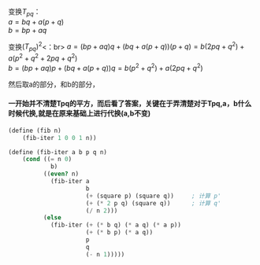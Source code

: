 变换$T_{pq}$：<br>
$a=bq+a(p+q)$<br>
$b=bp+aq$<br>

变换$(T_{pq})^{2}$<：br>
$a= (bp+aq)q+(bq+a(p+q))(p+q)=b(2pq+q^{2})+a(p^{2}+q^{2}+2pq+q^{2})$<br>
$b= (bp+aq)p+(bq+a(p+q))q=b(p^{2}+q^{2})+a(2pq+q^{2})$<br>

然后取a的部分，和b的部分，

#### 一开始并不清楚Tpq的平方，而后看了答案，关键在于弄清楚对于Tpq,a，b什么时候代换,就是在原来基础上进行代换(a,b不变)
```scheme
(define (fib n)
    (fib-iter 1 0 0 1 n))

(define (fib-iter a b p q n)
    (cond ((= n 0)
            b)
          ((even? n)
            (fib-iter a 
                      b
                      (+ (square p) (square q))     ; 计算 p'
                      (+ (* 2 p q) (square q))      ; 计算 q'
                      (/ n 2)))
          (else
            (fib-iter (+ (* b q) (* a q) (* a p))
                      (+ (* b p) (* a q))
                      p
                      q
                      (- n 1)))))
                      
 ```
